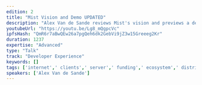 ```yaml
---
edition: 2
title: "Mist Vision and Demo UPDATED"
description: "Alex Van de Sande reviews Mist's vision and previews a demo."
youtubeUrl: "https://youtu.be/Lg8_mQgpcVc"
ipfsHash: "QmR6r7aBwQEw26a7pgQeh6dk2GebVi9jZ3w15Greeeg2Kr"
duration: 1237
expertise: "Advanced"
type: "Talk"
track: "Developer Experience"
keywords: []
tags: ['internet',' clients',' server',' funding',' ecosystem',' distributed',' society',' swarm',' ENS',' wallet',' interface',' light client',' api',' geth',' parity','Developer Experience']
speakers: ['Alex Van de Sande']
---
```

